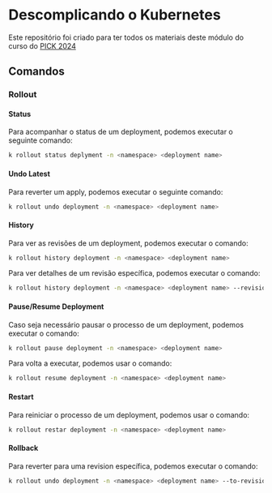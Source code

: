 # Descomplicando o Kubernetes

Este repositório foi criado para ter todos os materiais deste módulo do curso do [PICK 2024](https://www.linuxtips.io/pick)

## Comandos

### Rollout

#### Status

Para acompanhar o status de um deployment, podemos executar o seguinte comando:

```bash
k rollout status deplyment -n <namespace> <deployment name>
```

#### Undo Latest

Para reverter um apply, podemos executar o seguinte comando:

```bash
k rollout undo deployment -n <namespace> <deployment name>
```

#### History

Para ver as revisões de um deployment, podemos executar o comando:
```bash
k rollout history deployment -n <namespace> <deployment name>
```

Para ver detalhes de um revisão específica, podemos executar o comando:

```bash
k rollout history deployment -n <namespace> <deployment name> --revision <revision number>
```

#### Pause/Resume Deployment

Caso seja necessário pausar o processo de um deployment, podemos executar o comando:

```bash
k rollout pause deployment -n <namespace> <deployment name>
```

Para volta a executar, podemos usar o comando:

```bash
k rollout resume deployment -n <namespace> <deployment name>
```

#### Restart

Para reiniciar o processo de um deployment, podemos usar o comando:

```bash
k rollout restar deployment -n <namespace> <deployment name>
```

#### Rollback

Para reverter para uma revision específica, podemos executar o comando:

```bash
k rollout undo deployment -n <namespace> <deployment name> --to-revision=<revision number>
```

